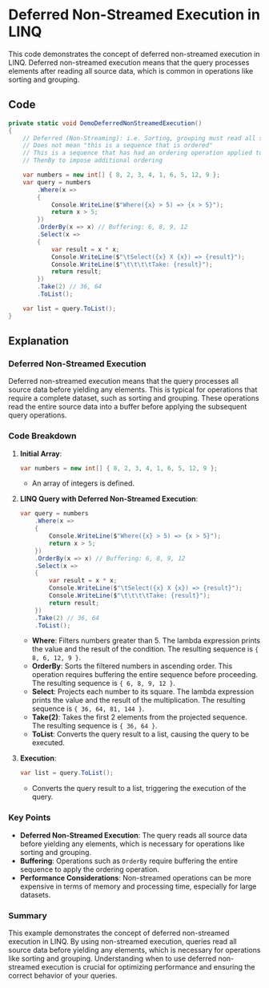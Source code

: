# Deferred Non-Streamed Execution in LINQ

This code demonstrates the concept of deferred non-streamed execution in LINQ. Deferred non-streamed execution means that the query processes elements after reading all source data, which is common in operations like sorting and grouping.

## Code

```csharp
private static void DemoDeferredNonStreamedExecution()
{
    // Deferred (Non-Streaming): i.e. Sorting, grouping must read all source data before yield element
    // Does not mean "this is a sequence that is ordered"
    // This is a sequence that has had an ordering operation applied to it
    // ThenBy to impose additional ordering

    var numbers = new int[] { 8, 2, 3, 4, 1, 6, 5, 12, 9 };
    var query = numbers
        .Where(x =>
        {
            Console.WriteLine($"Where({x} > 5) => {x > 5}");
            return x > 5;
        })
        .OrderBy(x => x) // Buffering: 6, 8, 9, 12
        .Select(x =>
        {
            var result = x * x;
            Console.WriteLine($"\tSelect({x} X {x}) => {result}");
            Console.WriteLine($"\t\t\t\tTake: {result}");
            return result;
        })
        .Take(2) // 36, 64 
        .ToList();

    var list = query.ToList();
}
```

## Explanation

### Deferred Non-Streamed Execution

Deferred non-streamed execution means that the query processes all source data before yielding any elements. This is typical for operations that require a complete dataset, such as sorting and grouping. These operations read the entire source data into a buffer before applying the subsequent query operations.

### Code Breakdown

1. **Initial Array**:
    ```csharp
    var numbers = new int[] { 8, 2, 3, 4, 1, 6, 5, 12, 9 };
    ```
    - An array of integers is defined.

2. **LINQ Query with Deferred Non-Streamed Execution**:
    ```csharp
    var query = numbers
        .Where(x =>
        {
            Console.WriteLine($"Where({x} > 5) => {x > 5}");
            return x > 5;
        })
        .OrderBy(x => x) // Buffering: 6, 8, 9, 12
        .Select(x =>
        {
            var result = x * x;
            Console.WriteLine($"\tSelect({x} X {x}) => {result}");
            Console.WriteLine($"\t\t\t\tTake: {result}");
            return result;
        })
        .Take(2) // 36, 64 
        .ToList();
    ```
    - **Where**: Filters numbers greater than 5. The lambda expression prints the value and the result of the condition. The resulting sequence is `{ 8, 6, 12, 9 }`.
    - **OrderBy**: Sorts the filtered numbers in ascending order. This operation requires buffering the entire sequence before proceeding. The resulting sequence is `{ 6, 8, 9, 12 }`.
    - **Select**: Projects each number to its square. The lambda expression prints the value and the result of the multiplication. The resulting sequence is `{ 36, 64, 81, 144 }`.
    - **Take(2)**: Takes the first 2 elements from the projected sequence. The resulting sequence is `{ 36, 64 }`.
    - **ToList**: Converts the query result to a list, causing the query to be executed.

3. **Execution**:
    ```csharp
    var list = query.ToList();
    ```

    - Converts the query result to a list, triggering the execution of the query.

### Key Points

- **Deferred Non-Streamed Execution**: The query reads all source data before yielding any elements, which is necessary for operations like sorting and grouping.
- **Buffering**: Operations such as `OrderBy` require buffering the entire sequence to apply the ordering operation.
- **Performance Considerations**: Non-streamed operations can be more expensive in terms of memory and processing time, especially for large datasets.

### Summary

This example demonstrates the concept of deferred non-streamed execution in LINQ. By using non-streamed execution, queries read all source data before yielding any elements, which is necessary for operations like sorting and grouping. Understanding when to use deferred non-streamed execution is crucial for optimizing performance and ensuring the correct behavior of your queries.